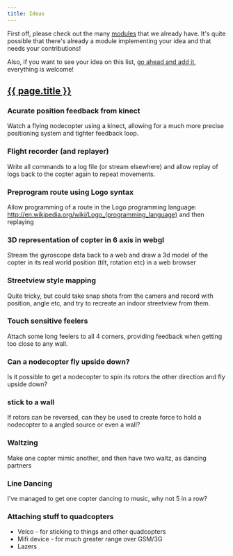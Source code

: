 ```yaml
---
title: Ideas
---
```


First off, please check out the many [modules](http://nodecopter.com/modules) that
we already have. It's quite possible that there's already a module implementing your
idea and that needs your contributions!

Also, if you want to see your idea on this list, [go ahead and add it](https://github.com/nodecopter/nodecopter.com/edit/master/pages/ideas.md), everything
is welcome!

<h2 id="ideas"><a href="#ideas">{{ page.title }}</a></h2>

### Acurate position feedback from kinect

Watch a flying nodecopter using a kinect, allowing for a much more precise positioning system and tighter feedback loop.

### Flight recorder (and replayer)

Write all commands to a log file (or stream elsewhere) and allow replay of logs back to the copter again to repeat movements.

### Preprogram route using Logo syntax

Allow programming of a route in the Logo programming language: http://en.wikipedia.org/wiki/Logo_(programming_language) and then replaying

### 3D representation of copter in 6 axis in webgl

Stream the gyroscope data back to a web and draw a 3d model of the copter in its real world position (tilt, rotation etc) in a web browser

### Streetview style mapping

Quite tricky, but could take snap shots from the camera and record with position, angle etc, and try to recreate an indoor streetview from them.

### Touch sensitive feelers

Attach some long feelers to all 4 corners, providing feedback when getting too close to any wall.

### Can a nodecopter fly upside down?

Is it possible to get a nodecopter to spin its rotors the other direction and fly upside down?

### stick to a wall

If rotors can be reversed, can they be used to create force to hold a nodecopter to a angled source or even a wall?

### Waltzing

Make one copter mimic another, and then have two waltz, as dancing partners

### Line Dancing

I've managed to get one copter dancing to music, why not 5 in a row?

### Attaching stuff to quadcopters

* Velco - for sticking to things and other quadcopters
* Mifi device - for much greater range over GSM/3G
* Lazers
